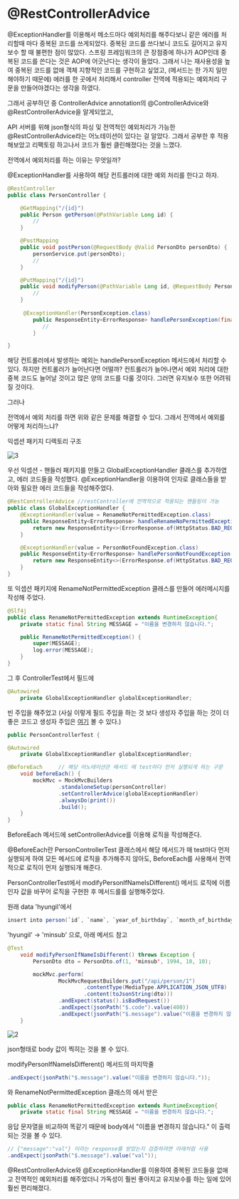 @RestControllerAdvice
====================


@ExceptionHandler를 이용해서 메소드마다 예외처리를 해주다보니 같은 에러를 처리할때 마다
중복된 코드를 쓰게되었다. 중복된 코드를 쓰다보니 코드도 길어지고 유지보수 할 때 불편한 점이 많았다.
스프링 프레임워크의 큰 장점중에 하나가 AOP인데 중복된 코드를 쓴다는 것은 AOP에 어긋난다는 생각이 들었다.
그래서 나는 재사용성을 높여 중복된 코드를 없애 객체 지향적인 코드를 구현하고 싶었고,
(메서드는 한 가지 일만 해야하기 때문에) 
에러를 한 곳에서 처리해서 controller 전역에 적용되는 예외처리 구문을 만들어야겠다는 생각을 하였다.


그래서 공부하던 중 ControllerAdvice annotation의 @ControllerAdvice와@RestControllerAdvice을 알게되었고, 


API 서버를 위해 json형식의 파싱 및 전역척인 예외처리가 가능한 @RestControllerAdvice라는 어노테이션이 있다는 걸 알았다. 그래서 공부한 후 적용해보았고 리팩토링 하고나서 코드가 훨씬 클린해졌다는 것을 느꼈다.


전역에서 예외처리를 하는 이유는 무엇일까?

@ExceptionHandler를 사용하여 해당 컨트롤러에 대한 예외 처리를 한다고 하자.

```java
@RestController
public class PersonController {

    @GetMapping("/{id}")
    public Person getPerson(@PathVariable Long id) {
        //
    }

    @PostMapping
    public void postPerson(@RequestBody @Valid PersonDto personDto) { 
        personService.put(personDto);
        //
    }

    @PutMapping("/{id}")
    public void modifyPerson(@PathVariable Long id, @RequestBody PersonDto personDto) {
        //
    }
    
     @ExceptionHandler(PersonException.class)
        public ResponseEntity<ErrorResponse> handlePersonException(final PersonException error) {
           //
        }

}
```

해당 컨트롤러에서 발생하는 예외는 handlePersonException 메서드에서 처리할 수 있다. 하지만 컨트롤러가 늘어난다면 어떨까? 컨트롤러가 늘어나면서 예외 처리에 대한 중복 코드도 늘어날 것이고 많은 양의 코드를 다룰 것이다. 그러면 유지보수 또한 어려워질 것이다.

그러나

전역에서 예외 처리를 하면 위와 같은 문제를 해결할 수 있다.
그래서 전역에서 예외를 어떻게 처리하느냐?

익셉션 패키지 디렉토리 구조


![3](https://user-images.githubusercontent.com/43127088/99095313-53af4c80-2618-11eb-95a7-ab35ad3b022e.PNG)



우선 익셉션 - 핸들러 패키지를 만들고 GlobalExceptionHandler 클래스를 추가하였고, 에러 코드들을 작성했다. @ExceptionHandler을 이용하여 인자로 클래스들을 받아와 필요한 에러 코드들을 작성해주었다.
```java
@RestControllerAdvice //restController에 전역적으로 적용되는 핸들링이 가능
public class GlobalExceptionHandler {
    @ExceptionHandler(value = RenameNotPermittedException.class)
    public ResponseEntity<ErrorResponse> handleRenameNoPermittedException(RenameNotPermittedException ex) {
        return new ResponseEntity<>(ErrorResponse.of(HttpStatus.BAD_REQUEST, ex.getMessage()), HttpStatus.BAD_REQUEST);
    }

    @ExceptionHandler(value = PersonNotFoundException.class)
    public ResponseEntity<ErrorResponse> handlePersonNotFoundException(PersonNotFoundException ex) {
        return new ResponseEntity<>(ErrorResponse.of(HttpStatus.BAD_REQUEST, ex.getMessage()), HttpStatus.BAD_REQUEST);
    }
}
```
또 익셉션 패키지에 RenameNotPermittedException 클래스를 만들어 에러메시지를 작성해 주었다.
```java
@Slf4j
public class RenameNotPermittedException extends RuntimeException{
    private static final String MESSAGE = "이름을 변경하지 않습니다.";

    public RenameNotPermittedException() {
        super(MESSAGE);
        log.error(MESSAGE);
    }
}
```
그 후 ControllerTest에서 필드에

```java
@Autowired
    private GlobalExceptionHandler globalExceptionHandler;
```

빈 주입을 해주었고 (사실 이렇게 필드 주입을 하는 것 보다 생성자 주입을 하는 것이 더 좋은 코드고 생성자 주입은 [여기](https://github.com/Team-ITDA/studyhub/tree/main/spring/Autowired) 볼 수 있다.)

```java
public PersonControllerTest {

@Autowired
    private GlobalExceptionHandler globalExceptionHandler;

@BeforeEach     // 해당 어노테이션은 메서드 매 test마다 먼저 실행되게 하는 구문
    void beforeEach() {
        mockMvc = MockMvcBuilders
                .standaloneSetup(personController)
                .setControllerAdvice(globalExceptionHandler)
                .alwaysDo(print())
                .build();
    }
}
```

BeforeEach 메서드에 setControllerAdvice를 이용해 로직을 작성해준다.

 
@BeforeEach란 PersonControllerTest 클래스에서 해당 메서드가 매 test마다 먼저 실행되게 하여 모든 메서드에 로직을 추가해주지 않아도, BeforeEach를 사용해서 전역적으로 로직이 먼저 실행되개 해준다.


PersonControllerTest에서 modifyPersonIfNameIsDifferent() 메서드 로직에 이름 인자 값을 바꾸어 로직을 구현한 후 메서드를를 실행해주었다.

원래 data 'hyungil'에서


```java
insert into person(`id`, `name`, `year_of_birthday`, `month_of_birthday`, `day_of_birthday`) values (1, 'hyungil', 1994, 10, 10);
```

'hyungil' -> 'minsub' 으로, 아래 메서드 참고

```java
@Test
    void modifyPersonIfNameIsDifferent() throws Exception {
        PersonDto dto = PersonDto.of(1, 'minsub', 1994, 10, 10);

        mockMvc.perform(
                MockMvcRequestBuilders.put("/api/person/1")
                        .contentType(MediaType.APPLICATION_JSON_UTF8)
                        .content(toJsonString(dto)))
                .andExpect(status().isBadRequest())
                .andExpect(jsonPath("$.code").value(400))
                .andExpect(jsonPath("$.message").value("이름을 변경하지 않습니다."));
    }
```

![2](https://user-images.githubusercontent.com/43127088/99090540-1e9ffb80-2612-11eb-8042-2edc88339662.PNG)

json형태로 body 값이 찍히는 것을 볼 수 있다.


 modifyPersonIfNameIsDifferent() 메서드의 마지막줄
```java
.andExpect(jsonPath("$.message").value("이름을 변경하지 않습니다."));
```
와 RenameNotPermittedException 클래스의 에서 받은 

```java
public class RenameNotPermittedException extends RuntimeException{
    private static final String MESSAGE = "이름을 변경하지 않습니다.";
``` 

응답 문자열을 비교하여 똑같기 때문에 body에서 "이름을 변경하지 않습니다." 이 출력되는 것을 볼 수 있다.

```java
// {"message":"val"} 이라는 response를 받았는지 검증하려면 아래처럼 사용
.andExpect(jsonPath("$.message").value("val"));
```


    
@RestControllerAdvice와 @ExceptionHandler를 이용하여 중복된 코드들을 없애고 전역적인 예외처리를 해주었더니
가독성이 훨씬 좋아지고 유지보수를 하는 일에 있어 훨씬 편리해졌다.